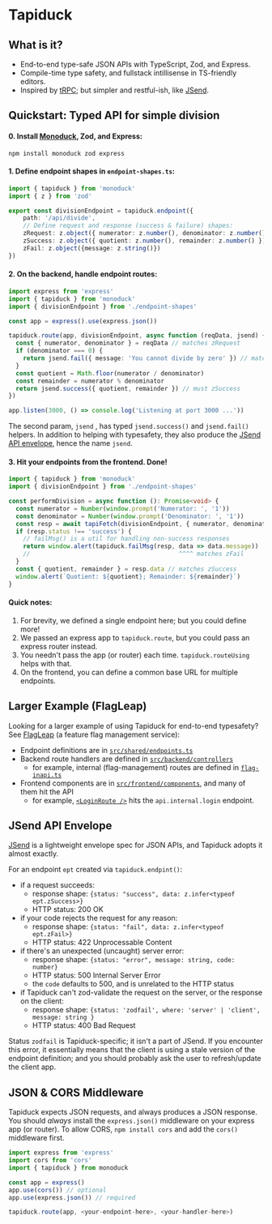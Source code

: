 # Tapiduck

## What is it?
- End-to-end type-safe JSON APIs with TypeScript, Zod, and Express.
- Compile-time type safety, and fullstack intillisense in TS-friendly editors.
- Inspired by [tRPC](https://trpc.io/); but simpler and restful-ish, like [JSend](https://github.com/omniti-labs/jsend).

## Quickstart: Typed API for simple division
#### 0. Install [Monoduck](./../../README.md), Zod, and Express:
```shell
npm install monoduck zod express
```

#### 1. Define endpoint shapes in `endpoint-shapes.ts`:
```ts
import { tapiduck } from 'monoduck'
import { z } from 'zod'

export const divisionEndpoint = tapiduck.endpoint({
    path: '/api/divide',
    // Define request and response (success & failure) shapes:
    zRequest: z.object({ numerator: z.number(), denominator: z.number() }),
    zSuccess: z.object({ quotient: z.number(), remainder: z.number() }),
    zFail: z.object({message: z.string()})
})
```

#### 2. On the backend, handle endpoint routes:

```ts
import express from 'express'
import { tapiduck } from 'monoduck'
import { divisionEndpoint } from './endpoint-shapes'

const app = express().use(express.json())

tapiduck.route(app, divisionEndpoint, async function (reqData, jsend) {
  const { numerator, denominator } = reqData // matches zRequest
  if (denominator === 0) {
    return jsend.fail({ message: 'You cannot divide by zero' }) // matches zFail
  }
  const quotient = Math.floor(numerator / denominator)
  const remainder = numerator % denominator
  return jsend.success({ quotient, remainder }) // must zSuccess
})

app.listen(3000, () => console.log('Listening at port 3000 ...'))
```

The second param, `jsend` , has typed `jsend.success()` and `jsend.fail()` helpers. In addition to helping with typesafety, they  also produce the [JSend API envelope](#jsend-api-envelope), hence the name `jsend`.

#### 3. Hit your endpoints from the frontend. Done!
```ts
import { tapiduck } from 'monoduck'
import { divisionEndpoint } from './endpoint-shapes'

const performDivision = async function (): Promise<void> {
  const numerator = Number(window.prompt('Numerator: ', '1'))
  const denominator = Number(window.prompt('Denominator: ', '1'))
  const resp = await tapiFetch(divisionEndpoint, { numerator, denominator })
  if (resp.status !== 'success') {
    // failMsg() is a util for handling non-success responses
    return window.alert(tapiduck.failMsg(resp, data => data.message))
    //                                         ^^^^ matches zFail
  }
  const { quotient, remainder } = resp.data // matches zSuccess
  window.alert(`Quotient: ${quotient}; Remainder: ${remainder}`)
}
```

#### Quick notes:
1. For brevity, we defined a single endpoint here; but you could define more!
2. We passed an express app to `tapiduck.route`, but you could pass an express router instead.
3. You needn't pass the app (or router) each time. `tapiduck.routeUsing` helps with that.
4. On the frontend, you can define a common base URL for multiple endpoints.

## Larger Example (FlagLeap)

Looking for a larger example of using Tapiduck for end-to-end typesafety? See [FlagLeap](https://github.com/sumukhbarve/flagleap) (a feature flag management service):

- Endpoint definitions are in [`src/shared/endpoints.ts`](https://github.com/sumukhbarve/flagleap/blob/main/src/shared/endpoints.ts)
- Backend route handlers are defined in [`src/backend/controllers`](https://github.com/sumukhbarve/flagleap/tree/main/src/backend/controllers)
    - for example, internal (flag-management) routes are defined in [`flag-inapi.ts`](https://github.com/sumukhbarve/flagleap/blob/main/src/backend/controllers/flag-inapi.ts)
- Frontend components are in [`src/frontend/components`](https://github.com/sumukhbarve/flagleap/tree/main/src/frontend/components), and many of them hit the API
    - for example, [`<LoginRoute />`](https://github.com/sumukhbarve/flagleap/blob/main/src/frontend/components/LoginRoute.tsx) hits the `api.internal.login` endpoint.

## JSend API Envelope

[JSend](https://github.com/omniti-labs/jsend) is a lightweight envelope spec for JSON APIs, and Tapiduck adopts it almost exactly.

For an endpoint `ept` created via `tapiduck.endpint()`:
- if a request succeeds:
    - response shape: `{status: "success", data: z.infer<typeof ept.zSuccess>}`
    - HTTP status: 200 OK
- if your code rejects the request for any reason:
    - response shape: `{status: "fail", data: z.infer<typeof ept.zFail>}`
    - HTTP status: 422 Unprocessable Content
- if there's an unexpected (uncaught) server error:
    - response shape: `{status: "error", message: string, code: number}`
    - HTTP status: 500 Internal Server Error
    - the `code` defaults to 500, and is unrelated to the HTTP status
- if Tapiduck can't zod-validate the request on the server, or the response on the client:
    - response shape: `{status: 'zodfail', where: 'server' | 'client', message: string }`
    - HTTP status: 400 Bad Request

Status `zodfail` is Tapiduck-specific; it isn't a part of JSend. If you encounter this error, it essentially means that the client is using a stale version of the endpoint definition; and you should probably ask the user to refresh/update the client app.

## JSON & CORS Middleware

Tapiduck expects JSON requests, and always produces a JSON response. You should _always_ install the `express.json()` middleware on your express app (or router). To allow CORS, `npm install cors` and add the `cors()` middleware first.

```ts
import express from 'express'
import cors from 'cors'
import { tapiduck } from monoduck

const app = express()
app.use(cors()) // optional
app.use(express.json()) // required

tapiduck.route(app, <your-endpoint-here>, <your-handler-here>)
```
